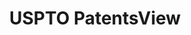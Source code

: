 ---
bigquery: https://console.cloud.google.com/bigquery?p=patents-public-data&d=patentsview&page=dataset
citation: Attribution should be given to PatentsView for use, distribution, or derivative
  works.
code: https://github.com/CSSIP-AIR/PatentsView-Code-Snippets/
contributors: USPTO
cost: None
description: 'PatentsView includes US patent data including raw data (summaries, applications,
  pregrant applications), disambugations of inventors and assignees, and inventor
  gender estimates.  Also foreign priority data, # of figures and sheets, and government
  interest statements.'
documentation: https://patentsview.org/query/builder-faqs
last_edit: Mon, 04 Apr 2022 19:02:57 GMT
location: https://patentsview.org/
maintained_by: USPTO
record_creation_timestamp: 12/2/2020 17:20:46
schema_fields: '[''disamb_inventor_id_20201229'', ''disamb_assignee_id_20181127'',
  ''subgroup_id'', ''symbol_position'', ''classification_status'', ''fname'', ''disamb_inventor_id_20190820'',
  ''disamb_assignee_id_20190312'', ''contract_award_number'', ''lapse_of_patent'',
  ''classification_value'', ''variety'', ''classification_level'', ''patent_id'',
  ''disamb_assignee_id_20190820'', ''disamb_inventor_id_20181127'', ''state'', ''disamb_inventor_id_20191231'',
  ''series_code'', ''category_id'', ''disamb_inventor_id_20200331'', ''length'', ''ipc_class'',
  ''applicant_type'', ''rel_id'', ''text'', ''field_title'', ''role'', ''male'', ''term_disclaimer'',
  ''country'', ''inventor_id'', ''dependent'', ''city'', ''name_last'', ''designation'',
  ''mainclass_id'', ''status'', ''disamb_assignee_id_20191231'', ''_102_date'', ''subclass_id'',
  ''assignee_id'', ''disamb_inventor_id_20170808'', ''rawlocation_id'', ''subsection_id'',
  ''disamb_inventor_id_20171003'', ''disamb_inventor_id_20180528'', ''term_extension'',
  ''reldocno'', ''organization_id'', ''disamb_inventor_id_20190312'', ''latin_name'',
  ''subclass'', ''disamb_inventor_id_20200929'', ''disamb_assignee_id_20200929'',
  ''ipc_version_indicator'', ''group_id'', ''kind'', ''latitude'', ''lawyer_id'',
  ''category'', ''rawassignee_id'', ''disclaimer_date'', ''doc_type'', ''f371_date'',
  ''section'', ''doctype'', ''attribution_status'', ''abstract'', ''state_fips'',
  ''latlong'', ''publication_number'', ''application_id'', ''_371_date'', ''num_sheets'',
  ''country_transformed'', ''number'', ''name_first'', ''rawinventor_id'', ''num_claims'',
  ''group'', ''relkind'', ''action_date'', ''filename'', ''classification_data_source'',
  ''rule_47'', ''location_id'', ''withdrawn'', ''disamb_assignee_id_20191008'', ''county_fips'',
  ''type'', ''level_one'', ''date'', ''name'', ''lname'', ''county'', ''f102_date'',
  ''sequence'', ''disamb_inventor_id_20170307'', ''num'', ''main_group'', ''level_two'',
  ''uuid'', ''citation_id'', ''section_id'', ''disamb_inventor_id_20191008'', ''organization'',
  ''term_grant'', ''longitude'', ''disamb_inventor_id_20171226'', ''sector_title'',
  ''subcategory_id'', ''field_id'', ''num_figures'', ''gi_statement'', ''male_flag'',
  ''disamb_inventor_id_20200630'', ''title'', ''id'', ''disamb_assignee_id_20200630'',
  ''level_three'', ''exemplary'', ''disamb_assignee_id_20200331'', ''subgroup'', ''deceased'']'
shortname: patentsview
tags:
- disambiguation
- United States
- gender
terms_of_use: Creative Commons Attribution 4.0 International License.
timeframe: 1963-1999
title: USPTO PatentsView
uuid: cf1780b1-e265-4e49-8d1d-83b9cfe0fd9a
---